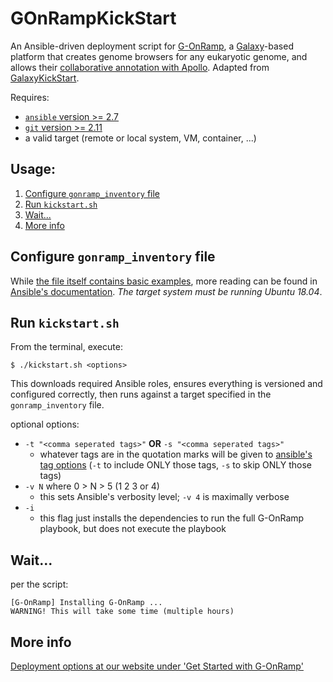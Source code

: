 # GOnRampKickStart
An Ansible-driven deployment script for [G-OnRamp](http://g-onramp.org), a [Galaxy](https://galaxyproject.org)-based platform that creates genome browsers for any eukaryotic genome, and allows their [collaborative annotation with Apollo](http://genomearchitect.github.io/). Adapted from [GalaxyKickStart](https://github.com/ARTBio/GalaxyKickStart).

Requires:
- [`ansible` version >= 2.7](https://docs.ansible.com/ansible/latest/installation_guide/intro_installation.html)
- [`git` version >= 2.11](https://git-scm.com/downloads)
- a valid target (remote or local system, VM, container, ...)

## Usage:
1. [Configure `gonramp_inventory` file](#configure-gonramp_inventory-file)
2. [Run `kickstart.sh`](#run-kickstartsh)
3. [Wait...](#wait)
4. [More info](#more-info)

## Configure `gonramp_inventory` file
While [the file itself contains basic examples](https://github.com/goeckslab/GOnRampKickStart/blob/master/gonramp_inventory), more reading can be found in [Ansible's documentation](https://docs.ansible.com/ansible/latest/user_guide/intro_inventory.html). *The target system must be running Ubuntu 18.04*.

## Run `kickstart.sh`
From the terminal, execute:
```
$ ./kickstart.sh <options>
```

This downloads required Ansible roles, ensures everything is versioned and configured correctly, then runs against a target specified in the `gonramp_inventory` file.

optional options:
- `-t "<comma seperated tags>"` **OR** `-s "<comma seperated tags>"`
  - whatever tags are in the quotation marks will be given to [ansible's tag options](https://docs.ansible.com/ansible/latest/user_guide/playbooks_tags.html) (`-t` to include ONLY those tags, `-s` to skip ONLY those tags)
- `-v N` where 0 > N > 5 (1 2 3 or 4)
  - this sets Ansible's verbosity level; `-v 4` is maximally verbose
- `-i`
  - this flag just installs the dependencies to run the full G-OnRamp playbook, but does not execute the playbook
  
## Wait...
per the script:
```
[G-OnRamp] Installing G-OnRamp ...
WARNING! This will take some time (multiple hours)
```

## More info
[Deployment options at our website under 'Get Started with G-OnRamp'](http://gonramp.wustl.edu/#sow-editor-3)
